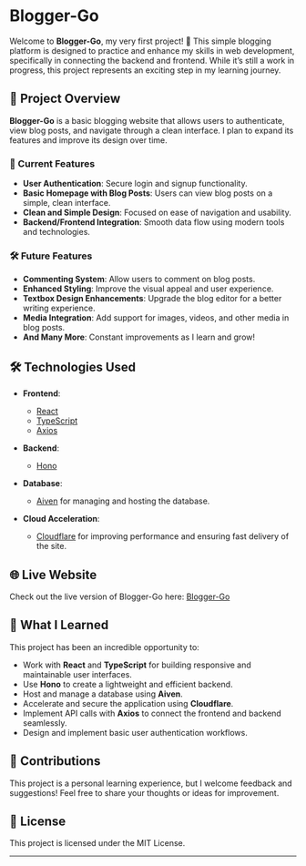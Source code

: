 # Blogger-Go  

Welcome to **Blogger-Go**, my very first project! 🎉 This simple blogging platform is designed to practice and enhance my skills in web development, specifically in connecting the backend and frontend. While it’s still a work in progress, this project represents an exciting step in my learning journey.  

## 🌟 Project Overview  

**Blogger-Go** is a basic blogging website that allows users to authenticate, view blog posts, and navigate through a clean interface. I plan to expand its features and improve its design over time.  

### 🚀 Current Features  
- **User Authentication**: Secure login and signup functionality.  
- **Basic Homepage with Blog Posts**: Users can view blog posts on a simple, clean interface.  
- **Clean and Simple Design**: Focused on ease of navigation and usability.  
- **Backend/Frontend Integration**: Smooth data flow using modern tools and technologies.  

### 🛠️ Future Features  
- **Commenting System**: Allow users to comment on blog posts.  
- **Enhanced Styling**: Improve the visual appeal and user experience.  
- **Textbox Design Enhancements**: Upgrade the blog editor for a better writing experience.  
- **Media Integration**: Add support for images, videos, and other media in blog posts.  
- **And Many More**: Constant improvements as I learn and grow!  

## 🛠️ Technologies Used  

- **Frontend**:  
  - [React](https://reactjs.org/)  
  - [TypeScript](https://www.typescriptlang.org/)  
  - [Axios](https://axios-http.com/)  

- **Backend**:  
  - [Hono](https://hono.dev/)  

- **Database**:  
  - [Aiven](https://aiven.io/) for managing and hosting the database.  

- **Cloud Acceleration**:  
  - [Cloudflare](https://www.cloudflare.com/) for improving performance and ensuring fast delivery of the site.  

## 🌐 Live Website  
Check out the live version of Blogger-Go here: [Blogger-Go](https://blogger-go.vercel.app/signup)  


## 🌱 What I Learned  
This project has been an incredible opportunity to:  
- Work with **React** and **TypeScript** for building responsive and maintainable user interfaces.  
- Use **Hono** to create a lightweight and efficient backend.  
- Host and manage a database using **Aiven**.  
- Accelerate and secure the application using **Cloudflare**.  
- Implement API calls with **Axios** to connect the frontend and backend seamlessly.  
- Design and implement basic user authentication workflows.  

## 🤝 Contributions  
This project is a personal learning experience, but I welcome feedback and suggestions! Feel free to share your thoughts or ideas for improvement.  

## 📜 License  
This project is licensed under the MIT License.  

---  


